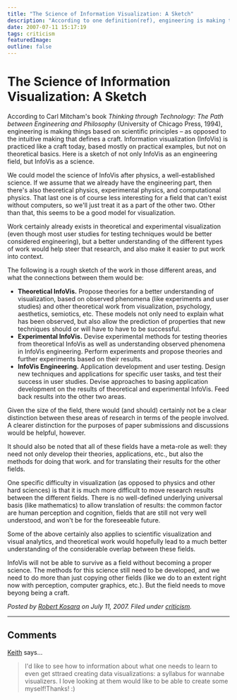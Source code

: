 ```yaml
---
title: "The Science of Information Visualization: A Sketch"
description: "According to one definition(ref), engineering is making things based on scientific principles &ndash; as opposed to the intuitive making that defines a craft. Information visualization (InfoVis) is practiced like a craft today, based mostly on practical examples, but not on theoretical basics. Here is a sketch of not only InfoVis as an engineering field, but InfoVis as a science."
date: 2007-07-11 15:17:19
tags: criticism
featuredImage: 
outline: false
---
```


# The Science of Information Visualization: A Sketch

According to Carl Mitcham's book <em>Thinking through Technology: The Path between Engineering and Philosophy</em> (University of Chicago Press, 1994), engineering is making things based on scientific principles – as opposed to the intuitive making that defines a craft. Information visualization (InfoVis) is practiced like a craft today, based mostly on practical examples, but not on theoretical basics. Here is a sketch of not only InfoVis as an engineering field, but InfoVis as a science.

We could model the science of InfoVis after physics, a well-established science. If we assume that we already have the engineering part, then there's also theoretical physics, experimental physics, and computational physics. That last one is of course less interesting for a field that can't exist without computers, so we'll just treat it as a part of the other two. Other than that, this seems to be a good model for visualization.

Work certainly already exists in theoretical and experimental visualization (even though most user studies for testing techniques would be better considered engineering), but a better understanding of the different types of work would help steer that research, and also make it easier to put work into context.

The following is a rough sketch of the work in those different areas, and what the connections between them would be:

- **Theoretical InfoVis.** Propose theories for a better understanding of visualization, based on observed phenomena (like experiments and user studies) and other theoretical work from visualization, psychology, aesthetics, semiotics, etc. These models not only need to explain what has been observed, but also allow the prediction of properties that new techniques should or will have to have to be successful.
- **Experimental InfoVis.** Devise experimental methods for testing theories from theoretical InfoVis as well as understanding observed phenomena in InfoVis engineering. Perform experiments and propose theories and further experiments based on their results.
- **InfoVis Engineering.** Application development and user testing. Design new techniques and applications for specific user tasks, and test their success in user studies. Devise approaches to basing application development on the results of theoretical and experimental InfoVis. Feed back results into the other two areas.

Given the size of the field, there would (and should) certainly not be a clear distinction between these areas of research in terms of the people involved. A clearer distinction for the purposes of paper submissions and discussions would be helpful, however.

It should also be noted that all of these fields have a meta-role as well: they need not only develop their theories, applications, etc., but also the methods for doing that work. and for translating their results for the other fields.

One specific difficulty in visualization (as opposed to physics and other hard sciences) is that it is much more difficult to move research results between the different fields. There is no well-defined underlying universal basis (like mathematics) to allow translation of results: the common factor are human perception and cognition, fields that are still not very well understood, and won't be for the foreseeable future.

Some of the above certainly also applies to scientific visualization and visual analytics, and theoretical work would hopefully lead to a much better understanding of the considerable overlap between these fields.

InfoVis will not be able to survive as a field without becoming a proper science. The methods for this science still need to be developed, and we need to do more than just copying other fields (like we do to an extent right now with perception, computer graphics, etc.). But the field needs to move beyong being a craft.


_Posted by <a href="/about">Robert Kosara</a> on July 11, 2007. Filed under [criticism](/section/criticism)._


<aside class="comments">

---
## Comments

<a href="http://www.facebook.com/profile.php?id=100003407025397" rel="nofollow noopener" target="_blank">Keith</a> says…
>	I'd like to see  how to  information about what one needs to learn to even get sttraed creating data visualizations: a syllabus for wannabe visualizers. I love looking at them would like to be able to create some myself!Thanks! :)

</aside>

